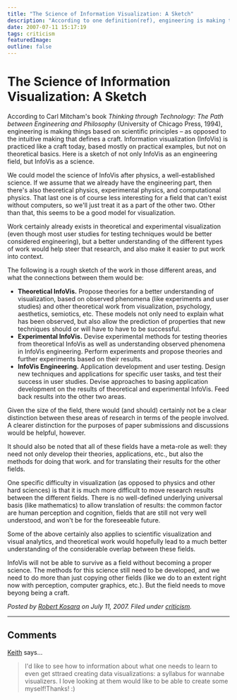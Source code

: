 ```yaml
---
title: "The Science of Information Visualization: A Sketch"
description: "According to one definition(ref), engineering is making things based on scientific principles &ndash; as opposed to the intuitive making that defines a craft. Information visualization (InfoVis) is practiced like a craft today, based mostly on practical examples, but not on theoretical basics. Here is a sketch of not only InfoVis as an engineering field, but InfoVis as a science."
date: 2007-07-11 15:17:19
tags: criticism
featuredImage: 
outline: false
---
```


# The Science of Information Visualization: A Sketch

According to Carl Mitcham's book <em>Thinking through Technology: The Path between Engineering and Philosophy</em> (University of Chicago Press, 1994), engineering is making things based on scientific principles – as opposed to the intuitive making that defines a craft. Information visualization (InfoVis) is practiced like a craft today, based mostly on practical examples, but not on theoretical basics. Here is a sketch of not only InfoVis as an engineering field, but InfoVis as a science.

We could model the science of InfoVis after physics, a well-established science. If we assume that we already have the engineering part, then there's also theoretical physics, experimental physics, and computational physics. That last one is of course less interesting for a field that can't exist without computers, so we'll just treat it as a part of the other two. Other than that, this seems to be a good model for visualization.

Work certainly already exists in theoretical and experimental visualization (even though most user studies for testing techniques would be better considered engineering), but a better understanding of the different types of work would help steer that research, and also make it easier to put work into context.

The following is a rough sketch of the work in those different areas, and what the connections between them would be:

- **Theoretical InfoVis.** Propose theories for a better understanding of visualization, based on observed phenomena (like experiments and user studies) and other theoretical work from visualization, psychology, aesthetics, semiotics, etc. These models not only need to explain what has been observed, but also allow the prediction of properties that new techniques should or will have to have to be successful.
- **Experimental InfoVis.** Devise experimental methods for testing theories from theoretical InfoVis as well as understanding observed phenomena in InfoVis engineering. Perform experiments and propose theories and further experiments based on their results.
- **InfoVis Engineering.** Application development and user testing. Design new techniques and applications for specific user tasks, and test their success in user studies. Devise approaches to basing application development on the results of theoretical and experimental InfoVis. Feed back results into the other two areas.

Given the size of the field, there would (and should) certainly not be a clear distinction between these areas of research in terms of the people involved. A clearer distinction for the purposes of paper submissions and discussions would be helpful, however.

It should also be noted that all of these fields have a meta-role as well: they need not only develop their theories, applications, etc., but also the methods for doing that work. and for translating their results for the other fields.

One specific difficulty in visualization (as opposed to physics and other hard sciences) is that it is much more difficult to move research results between the different fields. There is no well-defined underlying universal basis (like mathematics) to allow translation of results: the common factor are human perception and cognition, fields that are still not very well understood, and won't be for the foreseeable future.

Some of the above certainly also applies to scientific visualization and visual analytics, and theoretical work would hopefully lead to a much better understanding of the considerable overlap between these fields.

InfoVis will not be able to survive as a field without becoming a proper science. The methods for this science still need to be developed, and we need to do more than just copying other fields (like we do to an extent right now with perception, computer graphics, etc.). But the field needs to move beyong being a craft.


_Posted by <a href="/about">Robert Kosara</a> on July 11, 2007. Filed under [criticism](/section/criticism)._


<aside class="comments">

---
## Comments

<a href="http://www.facebook.com/profile.php?id=100003407025397" rel="nofollow noopener" target="_blank">Keith</a> says…
>	I'd like to see  how to  information about what one needs to learn to even get sttraed creating data visualizations: a syllabus for wannabe visualizers. I love looking at them would like to be able to create some myself!Thanks! :)

</aside>

